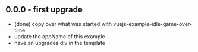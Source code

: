 ## 0.0.0 - first upgrade
* (done) copy over what was started with vuejs-example-idle-game-over-time
* update the appName of this example
* have an upgrades div in the template
